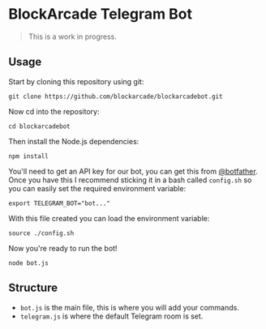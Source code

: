 # BlockArcade Telegram Bot

> This is a work in progress.

## Usage

Start by cloning this repository using git:

```
git clone https://github.com/blockarcade/blockarcadebot.git
```

Now cd into the repository:

```
cd blockarcadebot
```

Then install the Node.js dependencies:

```
npm install
```

You'll need to get an API key for our bot, you can get this from [@botfather](https://tm.me/botfather). Once you have this I recommend sticking it in a bash  called `config.sh` so you can easily set the required environment variable:

```
export TELEGRAM_BOT="bot..."
```

With this file created you can load the environment variable:

```
source ./config.sh
```

Now you're ready to run the bot!

```
node bot.js
```

## Structure

* `bot.js` is the main file, this is where you will add your commands.
* `telegram.js` is where the default Telegram room is set.